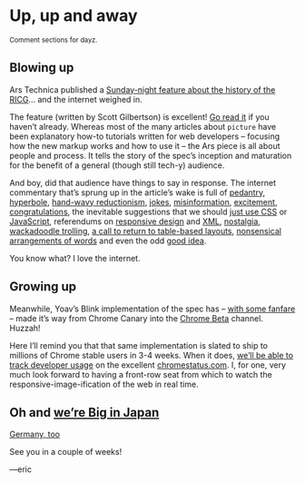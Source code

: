 # Up, up and away

<small>Comment sections for dayz.</small>

## Blowing up

Ars Technica published a [Sunday-night feature about the history of the RICG](http://arstechnica.com/information-technology/2014/09/how-a-new-html-element-will-make-the-web-faster/)… and the internet weighed in.

The feature (written by Scott Gilbertson) is excellent! [Go read it](http://arstechnica.com/information-technology/2014/09/how-a-new-html-element-will-make-the-web-faster/) if you haven’t already. Whereas most of the many articles about `picture` have been explanatory how-to tutorials written for web developers – focusing how the new markup works and how to use it – the Ars piece is all about people and process. It tells the story of the spec’s inception and maturation for the benefit of a general (though still tech-y) audience.

And boy, did that audience have things to say in response. The internet commentary that’s sprung up in the article’s wake is full of [pedantry](http://arstechnica.com/information-technology/2014/09/how-a-new-html-element-will-make-the-web-faster/?comments=1&post=27500637#comment-27500637), [hyperbole](http://arstechnica.com/information-technology/2014/09/how-a-new-html-element-will-make-the-web-faster/?comments=1&post=27501505#comment-27501505), [hand-wavy reductionism](https://news.ycombinator.com/item?id=8257830), [jokes](http://arstechnica.com/information-technology/2014/09/how-a-new-html-element-will-make-the-web-faster/?comments=1&post=27499265#comment-27499265), [misinformation](https://news.ycombinator.com/item?id=8257888), [excitement](http://arstechnica.com/information-technology/2014/09/how-a-new-html-element-will-make-the-web-faster/?comments=1&post=27499743#comment-27499743), [congratulations](http://arstechnica.com/information-technology/2014/09/how-a-new-html-element-will-make-the-web-faster/?comments=1&post=27499141#comment-27499141), the inevitable suggestions that we should [just use CSS](http://gizmodo.com/you-can-already-do-something-similar-with-media-queries-1629524947) or [JavaScript](http://arstechnica.com/information-technology/2014/09/how-a-new-html-element-will-make-the-web-faster/?comments=1&post=27499297#comment-27499297), referendums on [responsive design](http://beta.slashdot.org/comments.pl?sid=5619865&cid=47810153) and [XML](https://news.ycombinator.com/item?id=8256664), [nostalgia](http://arstechnica.com/information-technology/2014/09/how-a-new-html-element-will-make-the-web-faster/?comments=1&post=27507917#comment-27507917), [wackadoodle trolling](http://beta.slashdot.org/comments.pl?sid=5602569&cid=47789507), [a call to return to table-based layouts](http://beta.slashdot.org/comments.pl?sid=5602569&cid=47790359), [nonsensical arrangements of words](http://arstechnica.com/information-technology/2014/09/how-a-new-html-element-will-make-the-web-faster/?comments=1&post=27502091#comment-27502091) and even the odd [good idea](http://arstechnica.com/information-technology/2014/09/how-a-new-html-element-will-make-the-web-faster/?comments=1&post=27499215#comment-27499215).

You know what? I love the internet.

## Growing up

Meanwhile, Yoav’s Blink implementation of the spec has – [with some fanfare](http://blog.chromium.org/2014/08/chrome-38-beta-new-primitives-for-next.html) – made it’s way from Chrome Canary into the [Chrome Beta](https://www.google.com/chrome/browser/beta.html) channel. Huzzah!

Here I’ll remind you that that same implementation is slated to ship to millions of Chrome stable users in 3-4 weeks. When it does, [we’ll be able to track developer usage](https://code.google.com/p/chromium/issues/detail?id=408797) on the excellent [chromestatus.com](http://www.chromestatus.com/metrics/feature/popularity). I, for one, very much look forward to having a front-row seat from which to watch the responsive-image-ification of the web in real time.

## Oh and [we’re Big in Japan](http://kia-king.com/blog/tutorial/responsive-images-with-srcset/)

[Germany, too](http://blog.kulturbanause.de/2014/09/responsive-images-srcset-sizes-adaptive/)

See you in a couple of weeks!

—eric


